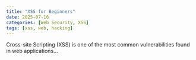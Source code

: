 ```yaml
---
title: "XSS for Beginners"
date: 2025-07-16
categories: [Web Security, XSS]
tags: [xss, web, hacking]
---
```


Cross-site Scripting (XSS) is one of the most common vulnerabilities found in web applications...
